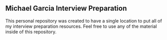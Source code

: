 ## Michael Garcia Interview Preparation

This personal repository was created to have a single location to put all of my
interview preparation resources. Feel free to use any of the material inside of
this repository.